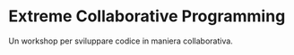 # Extreme Collaborative Programming

Un workshop per sviluppare codice in maniera collaborativa.  

